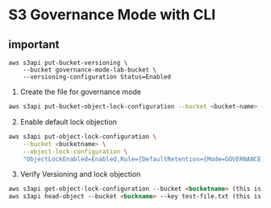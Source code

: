 # S3 Governance Mode with CLI
## important 
```
aws s3api put-bucket-versioning \
    --bucket governance-mode-lab-bucket \
    --versioning-configuration Status=Enabled
```

1. Create the file for governance mode 
```sh
aws s3api put-bucket-object-lock-configuration --bucket <bucket-name> --object-lock-configuration '{"ObjectLockEnabled": true, "DefaultRetention": {"Mode": "GOVERNANCE"}}'
```

2. Enable default lock objection
```sh
aws s3api put-object-lock-configuration \
    --bucket <bucketname> \
    --object-lock-configuration \
    "ObjectLockEnabled=Enabled,Rule={DefaultRetention={Mode=GOVERNANCE,Days=30}}"
```

3. Verify Versioning and lock objection 
```md 
aws s3api get-object-lock-configuration --bucket <bucketname> (this is check for bucketname)
aws s3api head-object --bucket <buckname> --key test-file.txt (this is for file or folder)
```
